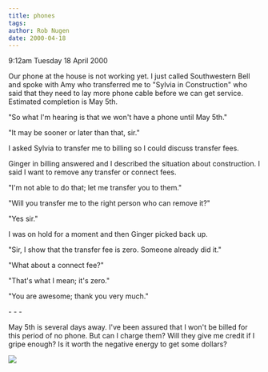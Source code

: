 ```yaml
---
title: phones
tags: 
author: Rob Nugen
date: 2000-04-18
---
```


<p class=date>9:12am Tuesday 18 April 2000</p>

<p>Our phone at the house is not working yet.  I just called Southwestern Bell and spoke with Amy who transferred me to "Sylvia in Construction" who said that they need to lay more phone cable before we can get service.  Estimated completion is May 5th.

<p>"So what I'm hearing is that we won't have a phone until May 5th."

<p>"It may be sooner or later than that, sir."

<p>I asked Sylvia to transfer me to billing so I could discuss transfer fees.

<p>Ginger in billing answered and I described the situation about construction.  I said I want to remove any transfer or connect fees.

<p>"I'm not able to do that; let me transfer you to them."

<p>"Will you transfer me to the right person who can remove it?"

<p>"Yes sir."

<p>I was on hold for a moment and then Ginger picked back up.

<p>"Sir, I show that the transfer fee is zero.  Someone already did it."

<p>"What about a connect fee?"

<p>"That's what I mean; it's zero."

<p>"You are awesome; thank you very much."

<p>- - -

<p>May 5th is several days away.  I've been assured that I won't be billed for this period of no phone.  But can I charge them?  Will they give me credit if I gripe enough?  Is it worth the negative energy to get some dollars?

<p><img src="/images/rob/wL-ROB.gif">


